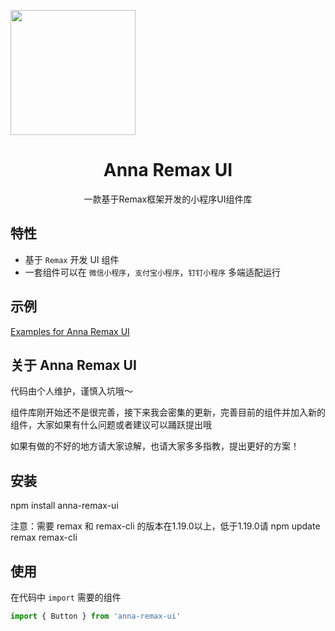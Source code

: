 <p align="center">
  <div>
    <img width="200" src="https://smebimage.fuliaoyi.com/FrTrosbTBf-L19XoTtGrz-BcPQeJ">
  </div>
</p>

<h1 align="center">Anna Remax UI</h1>

<div align="center">一款基于Remax框架开发的小程序UI组件库</div>

## 特性

- 基于 `Remax` 开发 UI 组件
- 一套组件可以在 `微信小程序`，`支付宝小程序`，`钉钉小程序` 多端适配运行

## 示例

[Examples for Anna Remax UI](https://github.com/AnnaSearl/examples-anna-remax-ui)

## 关于 Anna Remax UI

代码由个人维护，谨慎入坑哦～

组件库刚开始还不是很完善，接下来我会密集的更新，完善目前的组件并加入新的组件，大家如果有什么问题或者建议可以踊跃提出哦

如果有做的不好的地方请大家谅解，也请大家多多指教，提出更好的方案！

## 安装

npm install anna-remax-ui

注意：需要 remax 和 remax-cli 的版本在1.19.0以上，低于1.19.0请 npm update remax remax-cli

## 使用

在代码中 `import` 需要的组件

```js
import { Button } from 'anna-remax-ui'
```

